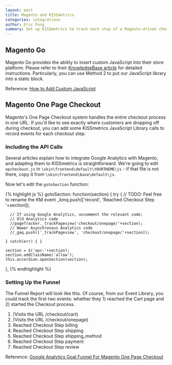 ```yaml
---
layout: post
title: Magento and KISSmetrics
categories: integrations
author: Eric Fung
summary: Set up KISSmetrics to track each step of a Magento-driven checkout process.
---
```

## Magento Go

Magento Go provides the ability to insert custom JavaScript into their store platform. Please refer to their [KnowledgeBase article][m-go] for detailed instructions. Particularly, you can use Method 2 to put our JavaScript library into a static block.

Reference: [How to Add Custom JavaScript][m-go]

## Magento One Page Checkout

Magento's One Page Checkout system handles the entire checkout process in one URL. If you'd like to see exactly where customers are dropping off during checkout, you can add some KISSmetrics JavaScript Library calls to record events for each checkout step.
 
### Including the API Calls

Several articles explain how to integrate Google Analytics with Magento, and adapting them to KISSmetrics is straightforward. We're going to edit `opcheckout.js` in ``\skin\frontend\default\YOURTHEME\js`` - if that file is not there, copy it from `\skin\frontend\base\default\js`.
 
Now let's edit the `gotoSection` function:

{% highlight js %}
gotoSection: function(section)
{
    try {
      // TODO: Feel free to rename the KM event
      _kmq.push(['record', 'Reached Checkout Step '+section]);

      // If using Google Analytics, uncomment the relevant code:
      // Old Analytics code
      //pageTracker._trackPageview('checkout/onepage/'+section);
      // Newer Asynchronous Analytics code
      //_gaq.push(['_trackPageview', 'checkout/onepage/'+section]);
  
    } catch(err) { }

    section = $('opc-'+section);
    section.addClassName('allow');
    this.accordion.openSection(section);
},
{% endhighlight %}


### Setting Up the Funnel

The Funnel Report will look like this. Of course, from our Event Library, you could track the first two events: whether they 1) reached the Cart page and 2) started the Checkout process.

1. (Visits the URL /checkout/cart)
2. (Visits the URL /checkout/onepage)
3. Reached Checkout Step billing
4. Reached Checkout Step shipping
5. Reached Checkout Step shipping_method
6. Reached Checkout Step payment
7. Reached Checkout Step review

Reference: [Google Analytics Goal Funnel For Magento One Page Checkout][checkout]

[m-go]: http://www.magentocommerce.com/knowledge-base/entry/how-to-add-custom-javascript
[checkout]: http://blueclawecommerce.co.uk/google-analytics-goal-funnel-for-magento-one-page-checkout